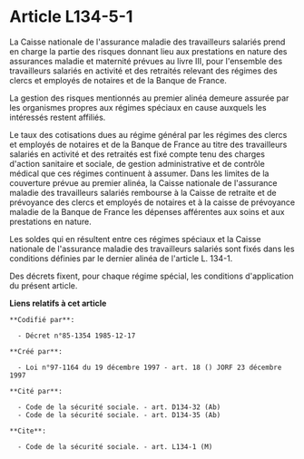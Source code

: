 # Article L134-5-1

La Caisse nationale de l'assurance maladie des travailleurs salariés prend en charge la partie des risques donnant lieu aux
prestations en nature des assurances maladie et maternité prévues au livre III, pour l'ensemble des travailleurs salariés en
activité et des retraités relevant des régimes des clercs et employés de notaires et de la Banque de France.

La gestion des risques mentionnés au premier alinéa demeure assurée par les organismes propres aux régimes spéciaux en cause
auxquels les intéressés restent affiliés.

Le taux des cotisations dues au régime général par les régimes des clercs et employés de notaires et de la Banque de France
au titre des travailleurs salariés en activité et des retraités est fixé compte tenu des charges d'action sanitaire et
sociale, de gestion administrative et de contrôle médical que ces régimes continuent à assumer. Dans les limites de la
couverture prévue au premier alinéa, la Caisse nationale de l'assurance maladie des travailleurs salariés rembourse à la
Caisse de retraite et de prévoyance des clercs et employés de notaires et à la caisse de prévoyance maladie de la Banque de
France les dépenses afférentes aux soins et aux prestations en nature.

Les soldes qui en résultent entre ces régimes spéciaux et la Caisse nationale de l'assurance maladie des travailleurs
salariés sont fixés dans les conditions définies par le dernier alinéa de l'article L. 134-1.

Des décrets fixent, pour chaque régime spécial, les conditions d'application du présent article.

**Liens relatifs à cet article**

	**Codifié par**:

	  - Décret n°85-1354 1985-12-17

	**Créé par**:

	  - Loi n°97-1164 du 19 décembre 1997 - art. 18 () JORF 23 décembre 1997

	**Cité par**:

	  - Code de la sécurité sociale. - art. D134-32 (Ab)
	  - Code de la sécurité sociale. - art. D134-35 (Ab)

	**Cite**:

	  - Code de la sécurité sociale. - art. L134-1 (M)

